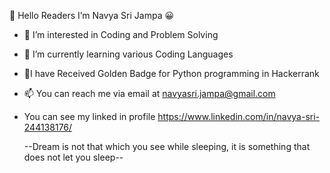 👋 Hello Readers
   I’m Navya Sri Jampa 😀
- 👀 I’m interested in Coding and Problem Solving 
- 🌱 I’m currently learning various Coding Languages
- 🥇I have Received Golden Badge for Python programming in Hackerrank
- 📫 You can reach me via email at navyasri.jampa@gmail.com
- You can see my linked in profile
  https://www.linkedin.com/in/navya-sri-244138176/
  
  --Dream is not that which you see while sleeping, it is something that does not let you sleep--
  

<!---
navi29/navi29 is a ✨ special ✨ repository because its `README.md` (this file) appears on your GitHub profile.
You can click the Preview link to take a look at your changes.
--->
